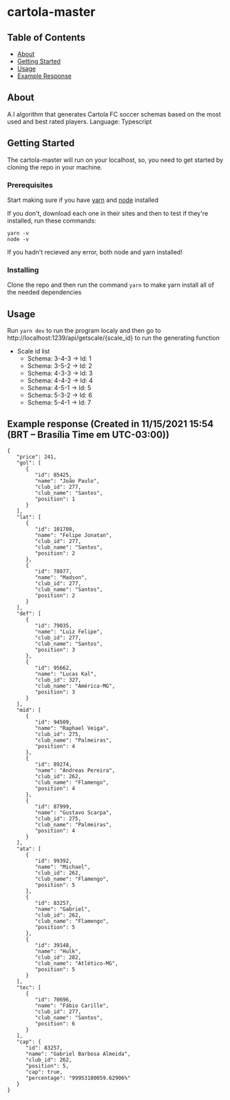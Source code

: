 # cartola-master

## Table of Contents

- [About](#about)
- [Getting Started](#getting_started)
- [Usage](#usage)
- [Example Response](#example_response)

## About <a name = "about"></a>

A.I algorithm that generates Cartola FC soccer schemas based on the most used and best rated players. Language: Typescript 

## Getting Started <a name = "getting_started"></a>

The cartola-master will run on your localhost, so, you need to get started by cloning the repo in your machine.

### Prerequisites

Start making sure if you have [yarn](https://yarnpkg.com/getting-started/install) and [node](https://nodejs.org/en/download/) installed

If you don't, download each one in their sites and then to test if they're installed, run these commands:
```
yarn -v
node -v
```
If you hadn't recieved any error, both node and yarn installed!

### Installing

Clone the repo and then run the command ```yarn``` to make yarn install all of the needed dependencies

## Usage <a name = "usage"></a>

Run ```yarn dev``` to run the program localy and then go to http://localhost:1239/api/getscale/{scale_id} to run the generating function

* Scale id list
    * Schema: 3-4-3 -> Id: 1
    * Schema: 3-5-2 -> Id: 2
    * Schema: 4-3-3 -> Id: 3
    * Schema: 4-4-2 -> Id: 4
    * Schema: 4-5-1 -> Id: 5
    * Schema: 5-3-2 -> Id: 6
    * Schema: 5-4-1 -> Id: 7

## Example response (Created in 11/15/2021 15:54 (BRT – Brasília Time em UTC-03:00)) <a name = "example_response"></a>
```
{
   "price": 241,
   "gol": [
      {
         "id": 85425,
         "name": "João Paulo",
         "club_id": 277,
         "club_name": "Santos",
         "position": 1
      }
   ],
   "lat": [
      {
         "id": 101708,
         "name": "Felipe Jonatan",
         "club_id": 277,
         "club_name": "Santos",
         "position": 2
      },
      {
         "id": 78077,
         "name": "Madson",
         "club_id": 277,
         "club_name": "Santos",
         "position": 2
      }
   ],
   "def": [
      {
         "id": 79035,
         "name": "Luiz Felipe",
         "club_id": 277,
         "club_name": "Santos",
         "position": 3
      },
      {
         "id": 95662,
         "name": "Lucas Kal",
         "club_id": 327,
         "club_name": "América-MG",
         "position": 3
      }
   ],
   "mid": [
      {
         "id": 94509,
         "name": "Raphael Veiga",
         "club_id": 275,
         "club_name": "Palmeiras",
         "position": 4
      },
      {
         "id": 89274,
         "name": "Andreas Pereira",
         "club_id": 262,
         "club_name": "Flamengo",
         "position": 4
      },
      {
         "id": 87999,
         "name": "Gustavo Scarpa",
         "club_id": 275,
         "club_name": "Palmeiras",
         "position": 4
      }
   ],
   "ata": [
      {
         "id": 99392,
         "name": "Michael",
         "club_id": 262,
         "club_name": "Flamengo",
         "position": 5
      },
      {
         "id": 83257,
         "name": "Gabriel",
         "club_id": 262,
         "club_name": "Flamengo",
         "position": 5
      },
      {
         "id": 39148,
         "name": "Hulk",
         "club_id": 282,
         "club_name": "Atlético-MG",
         "position": 5
      }
   ],
   "tec": [
      {
         "id": 70696,
         "name": "Fábio Carille",
         "club_id": 277,
         "club_name": "Santos",
         "position": 6
      }
   ],
   "cap": {
      "id": 83257,
      "name": "Gabriel Barbosa Almeida",
      "club_id": 262,
      "position": 5,
      "cap": true,
      "percentage": "99953180059.62906%"
   }
}
```

